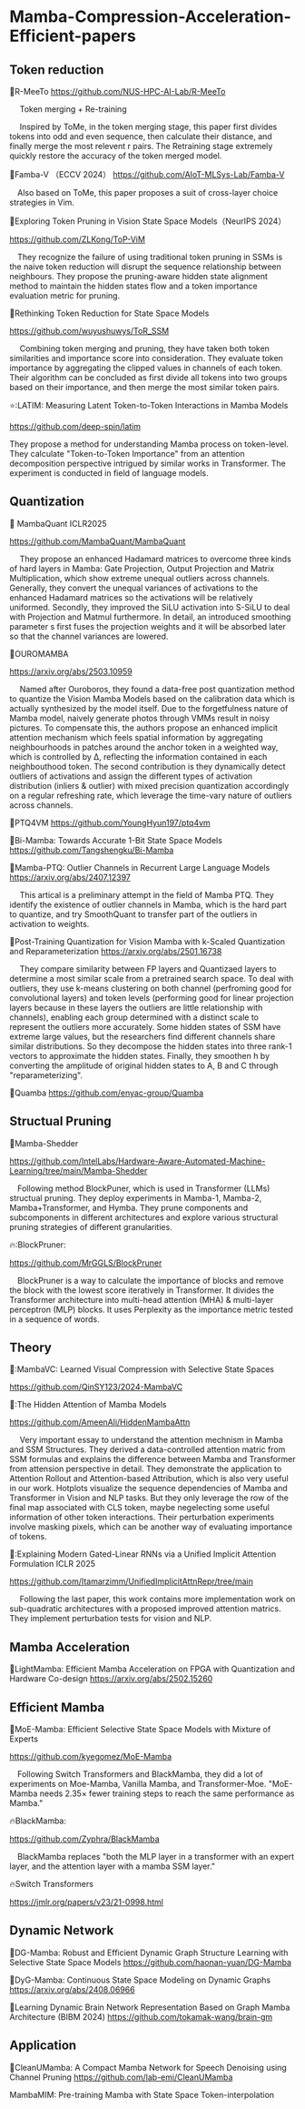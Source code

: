 # Mamba-Compression-Acceleration-Efficient-papers

## Token reduction

:rocket:R-MeeTo 
https://github.com/NUS-HPC-AI-Lab/R-MeeTo

&emsp;  Token merging + Re-training
  
&emsp;  Inspired by ToMe, in the token merging stage, this paper first divides tokens into odd and even sequence, then calculate their distance, and finally merge the most relevent r pairs. The Retraining stage extremely quickly restore the accuracy of the token merged model.

:rocket:Famba-V （ECCV 2024）
https://github.com/AIoT-MLSys-Lab/Famba-V

&emsp;Also based on ToMe, this paper proposes a suit of cross-layer choice strategies in Vim.

:rocket:Exploring Token Pruning in Vision State Space Models（NeurIPS 2024）

https://github.com/ZLKong/ToP-ViM

&emsp;They recognize the failure of using traditional token pruning in SSMs is the naive token reduction will disrupt the sequence relationship between neighbours. They propose the pruning-aware hidden state alignment method to maintain the hidden states flow and a token importance evaluation metric for pruning.


:rocket:Rethinking Token Reduction for State Space Models

https://github.com/wuyushuwys/ToR_SSM

&emsp; Combining token merging and pruning, they have taken both token similarities and importance score into consideration. They evaluate token importance by aggregating the clipped values in channels of each token. Their algorithm can be concluded as first divide all tokens into two groups based on their importance, and then merge the most similar token pairs.

⭐:LATIM: Measuring Latent Token-to-Token Interactions in Mamba Models

https://github.com/deep-spin/latim

They propose a method for understanding Mamba process on token-level. They calculate "Token-to-Token Importance" from an attention decomposition perspective intrigued by similar works in Transformer. The experiment is conducted in field of language models.
## Quantization
:rocket: MambaQuant ICLR2025

https://github.com/MambaQuant/MambaQuant

&emsp; They propose an enhanced Hadamard matrices to overcome three kinds of hard layers in Mamba: Gate Projection, Output Projection and Matrix Multiplication, which show extreme unequal outliers across channels. Generally, they convert the unequal variances of activations to the enhanced Hadamard matrices so the activations will be relatively uniformed. Secondly, they improved the SiLU activation into S-SiLU to deal with Projection and Matmul furthermore. In detail, an introduced smoothing parameter s first fuses the projection weights and it will be absorbed later so that the channel variances are lowered.

:rocket:OUROMAMBA

https://arxiv.org/abs/2503.10959

&emsp; Named after Ouroboros, they found a data-free post quantization method to quantize the Vision Mamba Models based on the calibration data which is actually synthesized by the model itself. Due to the forgetfulness nature of Mamba model, naively generate photos through VMMs result in noisy pictures. To compensate this, the authors propose an enhanced implicit attention mechanism which feels spatial information by aggregating neighbourhoods in patches around the anchor token in a weighted way, which is controlled by Δ, reflecting the information contained in each neighbouthood token. The second contribution is they dynamically detect outliers of activations and assign the different types of activation distribution (inliers & outlier) with mixed precision quantization accordingly on a regular refreshing rate, which leverage the time-vary nature of outliers across channels.

:rocket:PTQ4VM 
https://github.com/YoungHyun197/ptq4vm


:rocket:Bi-Mamba: Towards Accurate 1-Bit State Space Models
https://github.com/Tangshengku/Bi-Mamba

:rocket:Mamba-PTQ: Outlier Channels in Recurrent Large Language Models
https://arxiv.org/abs/2407.12397

&emsp; This artical is a preliminary attempt in the field of Mamba PTQ. They identify the existence of outlier channels in Mamba, which is the hard part to quantize, and try SmoothQuant to transfer part of the outliers in activation to weights.

:rocket:Post-Training Quantization for Vision Mamba with  k-Scaled Quantization and Reparameterization
https://arxiv.org/abs/2501.16738

&emsp; They compare similarity between FP layers and Quantizaed layers to determine a most similar scale from a pretrained search space. To deal with outliers, they use k-means clustering on both channel (perfroming good for convolutional layers) and token levels (performing good for linear projection layers because in these layers the outliers are little relationship with channels), enabling each group determined with a distinct scale to represent the outliers more accurately. Some hidden states of SSM have extreme large values, but the researchers find different channels share similar distributions. So they decompose the hidden states into three rank-1 vectors to approximate the hidden states. Finally, they smoothen h by converting the amplitude of original hidden states to A, B and C through "reparameterizing".

:rocket:Quamba
https://github.com/enyac-group/Quamba

## Structual Pruning
:rocket:Mamba-Shedder

https://github.com/IntelLabs/Hardware-Aware-Automated-Machine-Learning/tree/main/Mamba-Shedder

&emsp;Following method BlockPuner, which is used in Transformer (LLMs) structual pruning. They deploy experiments in Mamba-1, Mamba-2, Mamba+Transformer, and Hymba. They prune components and subcomponents in different architectures and explore various structural pruning strategies of different granularities.


🔥:BlockPruner:

https://github.com/MrGGLS/BlockPruner

&emsp;BlockPruner is a way to calculate the importance of blocks and remove the block with the lowest score iteratively in Transformer. It divides the Transformer architecture into multi-head attention (MHA) & multi-layer perceptron (MLP) blocks. It uses Perplexity as the importance metric tested in a sequence of words.


## Theory
🚀:MambaVC: Learned Visual Compression with Selective State Spaces

https://github.com/QinSY123/2024-MambaVC


🚀:The Hidden Attention of Mamba Models

https://github.com/AmeenAli/HiddenMambaAttn

&emsp; Very important essay to understand the attention mechnism in Mamba and SSM Structures. They derived a data-controlled attention matric from SSM formulas and explains the difference between Mamba and Transformer from attension perspective in detail. They demonstrate the application to Attention Rollout and Attention-based Attribution, which is also very useful in our work. Hotplots visualize the sequence dependencies of Mamba and Transformer in Vision and NLP tasks. But they only leverage the row of the final map associated with CLS token, maybe negelecting some useful information of other token interactions. Their perturbation experiments involve masking pixels, which can be another way of evaluating importance of tokens.

🚀:Explaining Modern Gated-Linear RNNs via a Unified Implicit Attention Formulation ICLR 2025

https://github.com/Itamarzimm/UnifiedImplicitAttnRepr/tree/main

&emsp; Following the last paper, this work contains more implementation work on sub-quadratic architectures with a proposed improved attention matrics. They implement perturbation tests for vision and NLP.

## Mamba Acceleration
:rocket:LightMamba: Efficient Mamba Acceleration on  FPGA with Quantization and Hardware Co-design
https://arxiv.org/abs/2502.15260

## Efficient Mamba
:rocket:MoE-Mamba: Efficient Selective State Space Models with Mixture of Experts

https://github.com/kyegomez/MoE-Mamba

&emsp;Following Switch Transformers and BlackMamba, they did a lot of experiments on Moe-Mamba, Vanilla Mamba, and Transformer-Moe.
"MoE-Mamba needs 2.35× fewer training steps to reach the same performance as Mamba."

🔥BlackMamba:

https://github.com/Zyphra/BlackMamba

&emsp;BlackMamba replaces "both the MLP layer in a transformer with an expert layer, and the attention layer with a mamba SSM layer."

🔥Switch Transformers

https://jmlr.org/papers/v23/21-0998.html




## Dynamic Network 
:rocket:DG-Mamba: Robust and Efficient Dynamic Graph Structure Learning with Selective State Space Models
https://github.com/haonan-yuan/DG-Mamba

:rocket:DyG-Mamba: Continuous State Space Modeling on Dynamic Graphs
https://arxiv.org/abs/2408.06966

:rocket:Learning Dynamic Brain Network Representation  Based on Graph Mamba Architecture (BIBM 2024)
https://github.com/tokamak-wang/brain-gm

## Application
:rocket:CleanUMamba: A Compact Mamba Network for  Speech Denoising using Channel Pruning
https://github.com/lab-emi/CleanUMamba

MambaMIM: Pre-training Mamba with State Space Token-interpolation




